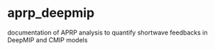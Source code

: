 # aprp_deepmip
documentation of APRP analysis to quantify shortwave feedbacks in DeepMIP and CMIP models
